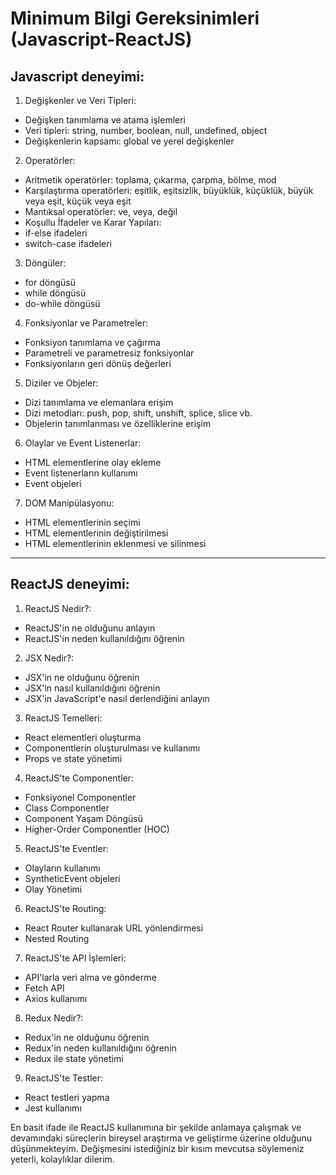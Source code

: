 # Minimum Bilgi Gereksinimleri (Javascript-ReactJS)

## Javascript deneyimi:
1.  Değişkenler ve Veri Tipleri:
-	Değişken tanımlama ve atama işlemleri
-	Veri tipleri: string, number, boolean, null, undefined, object
-	Değişkenlerin kapsamı: global ve yerel değişkenler

2. Operatörler:
-	Aritmetik operatörler: toplama, çıkarma, çarpma, bölme, mod
-	Karşılaştırma operatörleri: eşitlik, eşitsizlik, büyüklük, küçüklük, büyük veya eşit, küçük veya eşit
-	Mantıksal operatörler: ve, veya, değil
-  Koşullu İfadeler ve Karar Yapıları:
-	if-else ifadeleri
-	switch-case ifadeleri

 3. Döngüler:
-	for döngüsü
-	while döngüsü
-	do-while döngüsü

 4. Fonksiyonlar ve Parametreler:
-	Fonksiyon tanımlama ve çağırma
-	Parametreli ve parametresiz fonksiyonlar
-	Fonksiyonların geri dönüş değerleri

 5.  Diziler ve Objeler:
-	Dizi tanımlama ve elemanlara erişim
-	Dizi metodları: push, pop, shift, unshift, splice, slice vb.
-	Objelerin tanımlanması ve özelliklerine erişim

 6.  Olaylar ve Event Listenerlar:
-	HTML elementlerine olay ekleme
-	Event listenerların kullanımı
-	Event objeleri

 7.  DOM Manipülasyonu:
-	HTML elementlerinin seçimi
-	HTML elementlerinin değiştirilmesi
-	HTML elementlerinin eklenmesi ve silinmesi


---

##  ReactJS deneyimi:

 1.	ReactJS Nedir?:
-	ReactJS'in ne olduğunu anlayın
-	ReactJS'in neden kullanıldığını öğrenin

 2.	JSX Nedir?:
-	JSX'in ne olduğunu öğrenin
-	JSX'in nasıl kullanıldığını öğrenin
-	JSX'in JavaScript'e nasıl derlendiğini anlayın

 3.	ReactJS Temelleri:
-	React elementleri oluşturma
-	Componentlerin oluşturulması ve kullanımı
-	Props ve state yönetimi

 4.	ReactJS'te Componentler:
-	Fonksiyonel Componentler
-	Class Componentler
-	Component Yaşam Döngüsü
-	Higher-Order Componentler (HOC)
    
 5.	ReactJS'te Eventler:
-	Olayların kullanımı
-	SyntheticEvent objeleri
-	Olay Yönetimi

 6.	ReactJS'te Routing:
-	React Router kullanarak URL yönlendirmesi
-	Nested Routing

 7.	ReactJS'te API İşlemleri:
-	API'larla veri alma ve gönderme
-	Fetch API
-	Axios kullanımı

 8.	Redux Nedir?:
-	Redux'in ne olduğunu öğrenin
-	Redux'in neden kullanıldığını öğrenin
-	Redux ile state yönetimi

 9.	ReactJS'te Testler:
-	React testleri yapma
-	Jest kullanımı


En basit ifade ile ReactJS kullanımına bir şekilde anlamaya çalışmak ve devamındaki süreçlerin bireysel araştırma ve geliştirme üzerine olduğunu düşünmekteyim. Değişmesini istediğiniz bir kısım mevcutsa söylemeniz yeterli, kolaylıklar dilerim.